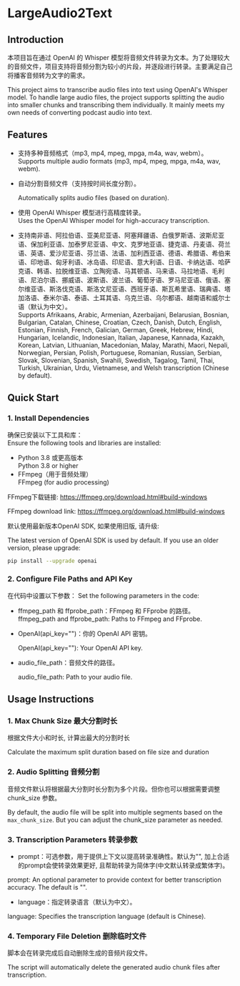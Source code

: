 # LargeAudio2Text

## Introduction
本项目旨在通过 OpenAI 的 Whisper 模型将音频文件转录为文本。为了处理较大的音频文件，项目支持将音频分割为较小的片段，并逐段进行转录。主要满足自己将播客音频转为文字的需求。

This project aims to transcribe audio files into text using OpenAI's Whisper model. To handle large audio files, the project supports splitting the audio into smaller chunks and transcribing them individually. It mainly meets my own needs of converting podcast audio into text.

## Features  
- 支持多种音频格式（mp3, mp4, mpeg, mpga, m4a, wav, webm）。  
  Supports multiple audio formats (mp3, mp4, mpeg, mpga, m4a, wav, webm).  
- 自动分割音频文件（支持按时间长度分割）。

  Automatically splits audio files (based on duration).  
- 使用 OpenAI Whisper 模型进行高精度转录。  
  Uses the OpenAI Whisper model for high-accuracy transcription.  
- 支持南非语、阿拉伯语、亚美尼亚语、阿塞拜疆语、白俄罗斯语、波斯尼亚语、保加利亚语、加泰罗尼亚语、中文、克罗地亚语、捷克语、丹麦语、荷兰语、英语、爱沙尼亚语、芬兰语、法语、加利西亚语、德语、希腊语、希伯来语、印地语、匈牙利语、冰岛语、印尼语、意大利语、日语、卡纳达语、哈萨克语、韩语、拉脱维亚语、立陶宛语、马其顿语、马来语、马拉地语、毛利语、尼泊尔语、挪威语、波斯语、波兰语、葡萄牙语、罗马尼亚语、俄语、塞尔维亚语、斯洛伐克语、斯洛文尼亚语、西班牙语、斯瓦希里语、瑞典语、塔加洛语、泰米尔语、泰语、土耳其语、乌克兰语、乌尔都语、越南语和威尔士语（默认为中文）。  
  Supports Afrikaans, Arabic, Armenian, Azerbaijani, Belarusian, Bosnian, Bulgarian, Catalan, Chinese, Croatian, Czech, Danish, Dutch, English, Estonian, Finnish, French, Galician, German, Greek, Hebrew, Hindi, Hungarian, Icelandic, Indonesian, Italian, Japanese, Kannada, Kazakh, Korean, Latvian, Lithuanian, Macedonian, Malay, Marathi, Maori, Nepali, Norwegian, Persian, Polish, Portuguese, Romanian, Russian, Serbian, Slovak, Slovenian, Spanish, Swahili, Swedish, Tagalog, Tamil, Thai, Turkish, Ukrainian, Urdu, Vietnamese, and Welsh transcription (Chinese by default).

## Quick Start

### 1. Install Dependencies  
确保已安装以下工具和库：  
Ensure the following tools and libraries are installed:  
- Python 3.8 或更高版本  
  Python 3.8 or higher  
- FFmpeg（用于音频处理）  
  FFmpeg (for audio processing) 

FFmpeg下载链接: https://ffmpeg.org/download.html#build-windows

FFmpeg download link: https://ffmpeg.org/download.html#build-windows

默认使用最新版本OpenAI SDK, 如果使用旧版, 请升级:

The latest version of OpenAI SDK is used by default. If you use an older version, please upgrade:

```bash
pip install --upgrade openai
```

### 2. Configure File Paths and API Key
在代码中设置以下参数：
Set the following parameters in the code:

- ffmpeg_path 和 ffprobe_path：FFmpeg 和 FFprobe 的路径。
  ffmpeg_path and ffprobe_path: Paths to FFmpeg and FFprobe.
- OpenAI(api_key="")：你的 OpenAI API 密钥。

  OpenAI(api_key=""): Your OpenAI API key.
- audio_file_path：音频文件的路径。

  audio_file_path: Path to your audio file.

## Usage Instructions
### 1. Max Chunk Size 最大分割时长 
根据文件大小和时长, 计算出最大的分割时长

Calculate the maximum split duration based on file size and duration

### 2. Audio Splitting 音频分割
音频文件默认将根据最大分割时长分割为多个片段。但你也可以根据需要调整 chunk_size 参数。

By default, the audio file will be split into multiple segments based on the `max_chunk_size`. But you can adjust the chunk_size parameter as needed.


### 3. Transcription Parameters 转录参数

- prompt：可选参数，用于提供上下文以提高转录准确性。默认为"", 加上合适的prompt会使转录效果更好, 且帮助转录为简体字(中文默认转录成繁体字)。

prompt: An optional parameter to provide context for better transcription accuracy. The default is "".
- language：指定转录语言（默认为中文）。

language: Specifies the transcription language (default is Chinese).

### 4. Temporary File Deletion 删除临时文件
脚本会在转录完成后自动删除生成的音频片段文件。

The script will automatically delete the generated audio chunk files after transcription.